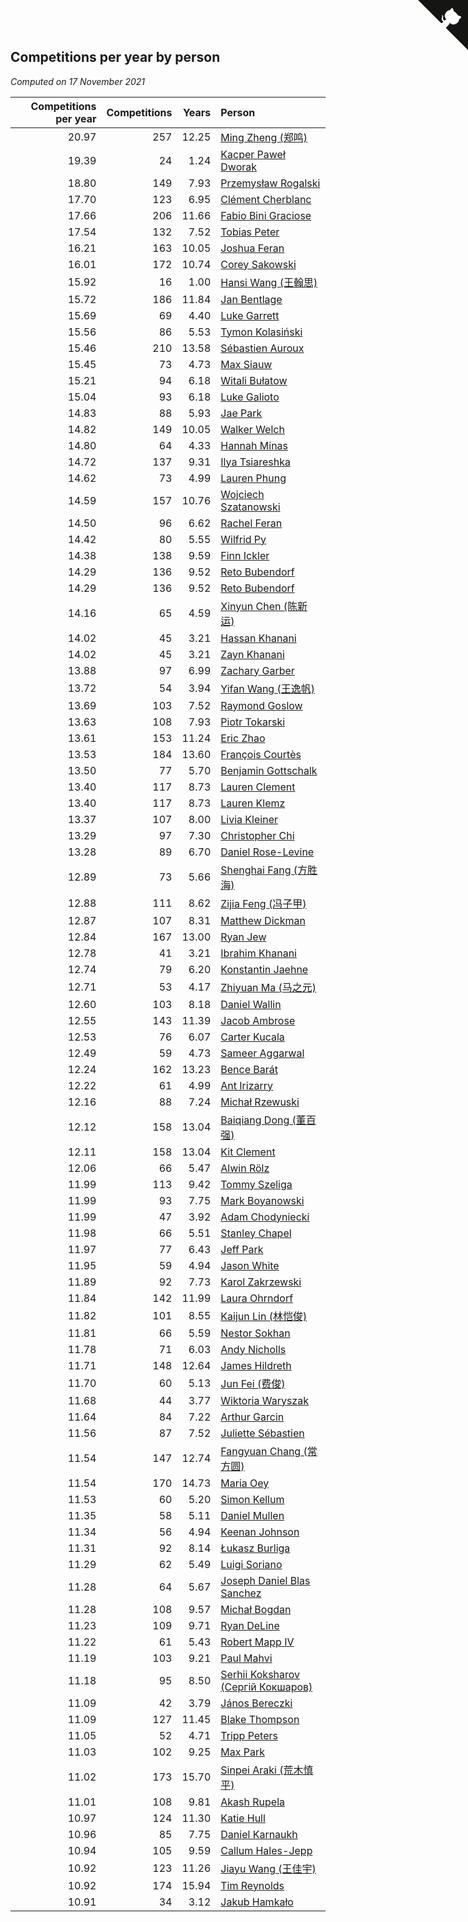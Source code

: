 ## Competitions per year by person

*Computed on 17 November 2021*

| Competitions per year | Competitions | Years | Person |
| ---: | ---: | ---: | :--- |
| 20.97 | 257 | 12.25 | [Ming Zheng (郑鸣)](https://www.worldcubeassociation.org/persons/2009ZHEN11) |
| 19.39 | 24 | 1.24 | [Kacper Paweł Dworak](https://www.worldcubeassociation.org/persons/2020DWOR01) |
| 18.80 | 149 | 7.93 | [Przemysław Rogalski](https://www.worldcubeassociation.org/persons/2013ROGA02) |
| 17.70 | 123 | 6.95 | [Clément Cherblanc](https://www.worldcubeassociation.org/persons/2014CHER05) |
| 17.66 | 206 | 11.66 | [Fabio Bini Graciose](https://www.worldcubeassociation.org/persons/2010GRAC02) |
| 17.54 | 132 | 7.52 | [Tobias Peter](https://www.worldcubeassociation.org/persons/2014PETE03) |
| 16.21 | 163 | 10.05 | [Joshua Feran](https://www.worldcubeassociation.org/persons/2011FERA01) |
| 16.01 | 172 | 10.74 | [Corey Sakowski](https://www.worldcubeassociation.org/persons/2011SAKO01) |
| 15.92 | 16 | 1.00 | [Hansi Wang (王翰思)](https://www.worldcubeassociation.org/persons/2020WANG19) |
| 15.72 | 186 | 11.84 | [Jan Bentlage](https://www.worldcubeassociation.org/persons/2010BENT01) |
| 15.69 | 69 | 4.40 | [Luke Garrett](https://www.worldcubeassociation.org/persons/2017GARR05) |
| 15.56 | 86 | 5.53 | [Tymon Kolasiński](https://www.worldcubeassociation.org/persons/2016KOLA02) |
| 15.46 | 210 | 13.58 | [Sébastien Auroux](https://www.worldcubeassociation.org/persons/2008AURO01) |
| 15.45 | 73 | 4.73 | [Max Siauw](https://www.worldcubeassociation.org/persons/2017SIAU02) |
| 15.21 | 94 | 6.18 | [Witali Bułatow](https://www.worldcubeassociation.org/persons/2015BUAT01) |
| 15.04 | 93 | 6.18 | [Luke Galioto](https://www.worldcubeassociation.org/persons/2015GALI02) |
| 14.83 | 88 | 5.93 | [Jae Park](https://www.worldcubeassociation.org/persons/2015PARK24) |
| 14.82 | 149 | 10.05 | [Walker Welch](https://www.worldcubeassociation.org/persons/2011WELC01) |
| 14.80 | 64 | 4.33 | [Hannah Minas](https://www.worldcubeassociation.org/persons/2017MINA04) |
| 14.72 | 137 | 9.31 | [Ilya Tsiareshka](https://www.worldcubeassociation.org/persons/2012TERE01) |
| 14.62 | 73 | 4.99 | [Lauren Phung](https://www.worldcubeassociation.org/persons/2016PHUN02) |
| 14.59 | 157 | 10.76 | [Wojciech Szatanowski](https://www.worldcubeassociation.org/persons/2011SZAT01) |
| 14.50 | 96 | 6.62 | [Rachel Feran](https://www.worldcubeassociation.org/persons/2015FERA01) |
| 14.42 | 80 | 5.55 | [Wilfrid Py](https://www.worldcubeassociation.org/persons/2016PYWI01) |
| 14.38 | 138 | 9.59 | [Finn Ickler](https://www.worldcubeassociation.org/persons/2012ICKL01) |
| 14.29 | 136 | 9.52 | [Reto Bubendorf](https://www.worldcubeassociation.org/persons/2012BUBE01) |
| 14.29 | 136 | 9.52 | [Reto Bubendorf](https://www.worldcubeassociation.org/persons/2012BUBE01) |
| 14.16 | 65 | 4.59 | [Xinyun Chen (陈新运)](https://www.worldcubeassociation.org/persons/2017CHEN36) |
| 14.02 | 45 | 3.21 | [Hassan Khanani](https://www.worldcubeassociation.org/persons/2018KHAN26) |
| 14.02 | 45 | 3.21 | [Zayn Khanani](https://www.worldcubeassociation.org/persons/2018KHAN28) |
| 13.88 | 97 | 6.99 | [Zachary Garber](https://www.worldcubeassociation.org/persons/2014GARB01) |
| 13.72 | 54 | 3.94 | [Yifan Wang (王逸帆)](https://www.worldcubeassociation.org/persons/2017WANY29) |
| 13.69 | 103 | 7.52 | [Raymond Goslow](https://www.worldcubeassociation.org/persons/2014GOSL01) |
| 13.63 | 108 | 7.93 | [Piotr Tokarski](https://www.worldcubeassociation.org/persons/2013TOKA01) |
| 13.61 | 153 | 11.24 | [Eric Zhao](https://www.worldcubeassociation.org/persons/2010ZHAO19) |
| 13.53 | 184 | 13.60 | [François Courtès](https://www.worldcubeassociation.org/persons/2008COUR01) |
| 13.50 | 77 | 5.70 | [Benjamin Gottschalk](https://www.worldcubeassociation.org/persons/2016GOTT01) |
| 13.40 | 117 | 8.73 | [Lauren Clement](https://www.worldcubeassociation.org/persons/2013KLEM01) |
| 13.40 | 117 | 8.73 | [Lauren Klemz](https://www.worldcubeassociation.org/persons/2013KLEM01) |
| 13.37 | 107 | 8.00 | [Livia Kleiner](https://www.worldcubeassociation.org/persons/2013KLEI03) |
| 13.29 | 97 | 7.30 | [Christopher Chi](https://www.worldcubeassociation.org/persons/2014CHIC01) |
| 13.28 | 89 | 6.70 | [Daniel Rose-Levine](https://www.worldcubeassociation.org/persons/2015ROSE01) |
| 12.89 | 73 | 5.66 | [Shenghai Fang (方胜海)](https://www.worldcubeassociation.org/persons/2016FANG01) |
| 12.88 | 111 | 8.62 | [Zijia Feng (冯子甲)](https://www.worldcubeassociation.org/persons/2013FENG02) |
| 12.87 | 107 | 8.31 | [Matthew Dickman](https://www.worldcubeassociation.org/persons/2013DICK01) |
| 12.84 | 167 | 13.00 | [Ryan Jew](https://www.worldcubeassociation.org/persons/2008JEWR01) |
| 12.78 | 41 | 3.21 | [Ibrahim Khanani](https://www.worldcubeassociation.org/persons/2018KHAN27) |
| 12.74 | 79 | 6.20 | [Konstantin Jaehne](https://www.worldcubeassociation.org/persons/2015JAEH01) |
| 12.71 | 53 | 4.17 | [Zhiyuan Ma (马之元)](https://www.worldcubeassociation.org/persons/2017MAZH04) |
| 12.60 | 103 | 8.18 | [Daniel Wallin](https://www.worldcubeassociation.org/persons/2013WALL03) |
| 12.55 | 143 | 11.39 | [Jacob Ambrose](https://www.worldcubeassociation.org/persons/2010AMBR01) |
| 12.53 | 76 | 6.07 | [Carter Kucala](https://www.worldcubeassociation.org/persons/2015KUCA01) |
| 12.49 | 59 | 4.73 | [Sameer Aggarwal](https://www.worldcubeassociation.org/persons/2017AGGA01) |
| 12.24 | 162 | 13.23 | [Bence Barát](https://www.worldcubeassociation.org/persons/2008BARA01) |
| 12.22 | 61 | 4.99 | [Ant Irizarry](https://www.worldcubeassociation.org/persons/2016IRIZ02) |
| 12.16 | 88 | 7.24 | [Michał Rzewuski](https://www.worldcubeassociation.org/persons/2014RZEW01) |
| 12.12 | 158 | 13.04 | [Baiqiang Dong (董百强)](https://www.worldcubeassociation.org/persons/2008DONG06) |
| 12.11 | 158 | 13.04 | [Kit Clement](https://www.worldcubeassociation.org/persons/2008CLEM01) |
| 12.06 | 66 | 5.47 | [Alwin Rölz](https://www.worldcubeassociation.org/persons/2016ROLZ01) |
| 11.99 | 113 | 9.42 | [Tommy Szeliga](https://www.worldcubeassociation.org/persons/2012SZEL01) |
| 11.99 | 93 | 7.75 | [Mark Boyanowski](https://www.worldcubeassociation.org/persons/2014BOYA01) |
| 11.99 | 47 | 3.92 | [Adam Chodyniecki](https://www.worldcubeassociation.org/persons/2017CHOD02) |
| 11.98 | 66 | 5.51 | [Stanley Chapel](https://www.worldcubeassociation.org/persons/2016CHAP04) |
| 11.97 | 77 | 6.43 | [Jeff Park](https://www.worldcubeassociation.org/persons/2015PARK08) |
| 11.95 | 59 | 4.94 | [Jason White](https://www.worldcubeassociation.org/persons/2016WHIT16) |
| 11.89 | 92 | 7.73 | [Karol Zakrzewski](https://www.worldcubeassociation.org/persons/2014ZAKR01) |
| 11.84 | 142 | 11.99 | [Laura Ohrndorf](https://www.worldcubeassociation.org/persons/2009OHRN01) |
| 11.82 | 101 | 8.55 | [Kaijun Lin (林恺俊)](https://www.worldcubeassociation.org/persons/2013LINK01) |
| 11.81 | 66 | 5.59 | [Nestor Sokhan](https://www.worldcubeassociation.org/persons/2016SOKH01) |
| 11.78 | 71 | 6.03 | [Andy Nicholls](https://www.worldcubeassociation.org/persons/2015NICH04) |
| 11.71 | 148 | 12.64 | [James Hildreth](https://www.worldcubeassociation.org/persons/2009HILD01) |
| 11.70 | 60 | 5.13 | [Jun Fei (费俊)](https://www.worldcubeassociation.org/persons/2016FEIJ02) |
| 11.68 | 44 | 3.77 | [Wiktoria Waryszak](https://www.worldcubeassociation.org/persons/2018WARY01) |
| 11.64 | 84 | 7.22 | [Arthur Garcin](https://www.worldcubeassociation.org/persons/2014GARC27) |
| 11.56 | 87 | 7.52 | [Juliette Sébastien](https://www.worldcubeassociation.org/persons/2014SEBA01) |
| 11.54 | 147 | 12.74 | [Fangyuan Chang (常方圆)](https://www.worldcubeassociation.org/persons/2009CHAN04) |
| 11.54 | 170 | 14.73 | [Maria Oey](https://www.worldcubeassociation.org/persons/2007OEYM01) |
| 11.53 | 60 | 5.20 | [Simon Kellum](https://www.worldcubeassociation.org/persons/2016KELL12) |
| 11.35 | 58 | 5.11 | [Daniel Mullen](https://www.worldcubeassociation.org/persons/2016MULL04) |
| 11.34 | 56 | 4.94 | [Keenan Johnson](https://www.worldcubeassociation.org/persons/2016JOHN30) |
| 11.31 | 92 | 8.14 | [Łukasz Burliga](https://www.worldcubeassociation.org/persons/2013BURL01) |
| 11.29 | 62 | 5.49 | [Luigi Soriano](https://www.worldcubeassociation.org/persons/2016SORI04) |
| 11.28 | 64 | 5.67 | [Joseph Daniel Blas Sanchez](https://www.worldcubeassociation.org/persons/2016SANC08) |
| 11.28 | 108 | 9.57 | [Michał Bogdan](https://www.worldcubeassociation.org/persons/2012BOGD01) |
| 11.23 | 109 | 9.71 | [Ryan DeLine](https://www.worldcubeassociation.org/persons/2012DELI01) |
| 11.22 | 61 | 5.43 | [Robert Mapp IV](https://www.worldcubeassociation.org/persons/2016IVRO01) |
| 11.19 | 103 | 9.21 | [Paul Mahvi](https://www.worldcubeassociation.org/persons/2012MAHV01) |
| 11.18 | 95 | 8.50 | [Serhii Koksharov (Сергій Кокшаров)](https://www.worldcubeassociation.org/persons/2013KOKS01) |
| 11.09 | 42 | 3.79 | [János Bereczki](https://www.worldcubeassociation.org/persons/2018BERE01) |
| 11.09 | 127 | 11.45 | [Blake Thompson](https://www.worldcubeassociation.org/persons/2010THOM03) |
| 11.05 | 52 | 4.71 | [Tripp Peters](https://www.worldcubeassociation.org/persons/2017PETE04) |
| 11.03 | 102 | 9.25 | [Max Park](https://www.worldcubeassociation.org/persons/2012PARK03) |
| 11.02 | 173 | 15.70 | [Sinpei Araki (荒木慎平)](https://www.worldcubeassociation.org/persons/2006ARAK01) |
| 11.01 | 108 | 9.81 | [Akash Rupela](https://www.worldcubeassociation.org/persons/2012RUPE01) |
| 10.97 | 124 | 11.30 | [Katie Hull](https://www.worldcubeassociation.org/persons/2010HULL01) |
| 10.96 | 85 | 7.75 | [Daniel Karnaukh](https://www.worldcubeassociation.org/persons/2014KARN02) |
| 10.94 | 105 | 9.59 | [Callum Hales-Jepp](https://www.worldcubeassociation.org/persons/2012HALE01) |
| 10.92 | 123 | 11.26 | [Jiayu Wang (王佳宇)](https://www.worldcubeassociation.org/persons/2010WANG53) |
| 10.92 | 174 | 15.94 | [Tim Reynolds](https://www.worldcubeassociation.org/persons/2005REYN01) |
| 10.91 | 34 | 3.12 | [Jakub Hamkało](https://www.worldcubeassociation.org/persons/2018HAMK01) |


<a href="https://github.com/jonatanklosko/wca_statistics" class="github-corner" aria-label="View source on Github"><svg width="80" height="80" viewBox="0 0 250 250" style="fill:#151513; color:#fff; position: absolute; top: 0; border: 0; right: 0;" aria-hidden="true"><path d="M0,0 L115,115 L130,115 L142,142 L250,250 L250,0 Z"></path><path d="M128.3,109.0 C113.8,99.7 119.0,89.6 119.0,89.6 C122.0,82.7 120.5,78.6 120.5,78.6 C119.2,72.0 123.4,76.3 123.4,76.3 C127.3,80.9 125.5,87.3 125.5,87.3 C122.9,97.6 130.6,101.9 134.4,103.2" fill="currentColor" style="transform-origin: 130px 106px;" class="octo-arm"></path><path d="M115.0,115.0 C114.9,115.1 118.7,116.5 119.8,115.4 L133.7,101.6 C136.9,99.2 139.9,98.4 142.2,98.6 C133.8,88.0 127.5,74.4 143.8,58.0 C148.5,53.4 154.0,51.2 159.7,51.0 C160.3,49.4 163.2,43.6 171.4,40.1 C171.4,40.1 176.1,42.5 178.8,56.2 C183.1,58.6 187.2,61.8 190.9,65.4 C194.5,69.0 197.7,73.2 200.1,77.6 C213.8,80.2 216.3,84.9 216.3,84.9 C212.7,93.1 206.9,96.0 205.4,96.6 C205.1,102.4 203.0,107.8 198.3,112.5 C181.9,128.9 168.3,122.5 157.7,114.1 C157.9,116.9 156.7,120.9 152.7,124.9 L141.0,136.5 C139.8,137.7 141.6,141.9 141.8,141.8 Z" fill="currentColor" class="octo-body"></path></svg></a><style>.github-corner:hover .octo-arm{animation:octocat-wave 560ms ease-in-out}@keyframes octocat-wave{0%,100%{transform:rotate(0)}20%,60%{transform:rotate(-25deg)}40%,80%{transform:rotate(10deg)}}@media (max-width:500px){.github-corner:hover .octo-arm{animation:none}.github-corner .octo-arm{animation:octocat-wave 560ms ease-in-out}}</style>
